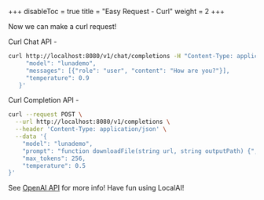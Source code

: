 
+++
disableToc = true
title = "Easy Request - Curl"
weight = 2
+++

Now we can make a curl request!

Curl Chat API - 

```bash
curl http://localhost:8080/v1/chat/completions -H "Content-Type: application/json" -d '{
     "model": "lunademo",
     "messages": [{"role": "user", "content": "How are you?"}],
     "temperature": 0.9 
   }'
```

Curl Completion API -

```bash
curl --request POST \
  --url http://localhost:8080/v1/completions \
  --header 'Content-Type: application/json' \
  --data '{
    "model": "lunademo",
    "prompt": "function downloadFile(string url, string outputPath) {",
    "max_tokens": 256,
    "temperature": 0.5
}'
```

See [OpenAI API](https://platform.openai.com/docs/api-reference) for more info!
Have fun using LocalAI!

